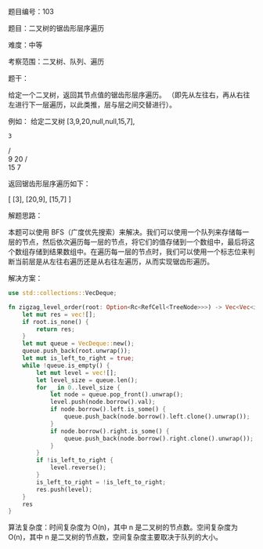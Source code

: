 题目编号：103

题目：二叉树的锯齿形层序遍历

难度：中等

考察范围：二叉树、队列、遍历

题干：

给定一个二叉树，返回其节点值的锯齿形层序遍历。 （即先从左往右，再从右往左进行下一层遍历，以此类推，层与层之间交替进行）。

例如：
给定二叉树 [3,9,20,null,null,15,7],

    3
   / \
  9  20
    /  \
   15   7

返回锯齿形层序遍历如下：

[
  [3],
  [20,9],
  [15,7]
]

解题思路：

本题可以使用 BFS（广度优先搜索）来解决。我们可以使用一个队列来存储每一层的节点，然后依次遍历每一层的节点，将它们的值存储到一个数组中，最后将这个数组存储到结果数组中。在遍历每一层的节点时，我们可以使用一个标志位来判断当前层是从左往右遍历还是从右往左遍历，从而实现锯齿形遍历。

解决方案：

```rust
use std::collections::VecDeque;

fn zigzag_level_order(root: Option<Rc<RefCell<TreeNode>>>) -> Vec<Vec<i32>> {
    let mut res = vec![];
    if root.is_none() {
        return res;
    }
    let mut queue = VecDeque::new();
    queue.push_back(root.unwrap());
    let mut is_left_to_right = true;
    while !queue.is_empty() {
        let mut level = vec![];
        let level_size = queue.len();
        for _ in 0..level_size {
            let node = queue.pop_front().unwrap();
            level.push(node.borrow().val);
            if node.borrow().left.is_some() {
                queue.push_back(node.borrow().left.clone().unwrap());
            }
            if node.borrow().right.is_some() {
                queue.push_back(node.borrow().right.clone().unwrap());
            }
        }
        if !is_left_to_right {
            level.reverse();
        }
        is_left_to_right = !is_left_to_right;
        res.push(level);
    }
    res
}
```

算法复杂度：时间复杂度为 O(n)，其中 n 是二叉树的节点数。空间复杂度为 O(n)，其中 n 是二叉树的节点数，空间复杂度主要取决于队列的大小。